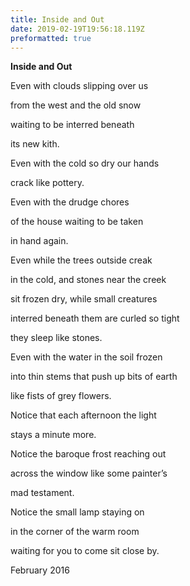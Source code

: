 ```yaml
---
title: Inside and Out
date: 2019-02-19T19:56:18.119Z
preformatted: true
---
```

**Inside and Out**



Even with clouds slipping over us 

from the west and the old snow 

waiting to be interred beneath 

its new kith. 

Even with the cold so dry our hands 

crack like pottery.

Even with the drudge chores 

of the house waiting to be taken 

in hand again. 

Even while the trees outside creak 

in the cold, and stones near the creek 

sit frozen dry, while small creatures 

interred beneath them are curled so tight 

they sleep like stones. 

Even with the water in the soil frozen

into thin stems that push up bits of earth 

like fists of grey flowers.

Notice that each afternoon the light

stays a minute more. 

Notice the baroque frost reaching out 

across the window like some painter’s 

mad testament. 

Notice the small lamp staying on

in the corner of the warm room

waiting for you to come sit close by.

February 2016
